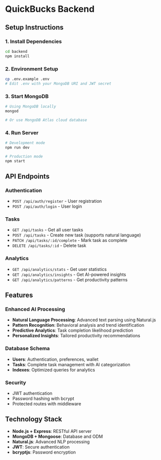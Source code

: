 # QuickBucks Backend

## Setup Instructions

### 1. Install Dependencies
```bash
cd backend
npm install
```

### 2. Environment Setup
```bash
cp .env.example .env
# Edit .env with your MongoDB URI and JWT secret
```

### 3. Start MongoDB
```bash
# Using MongoDB locally
mongod

# Or use MongoDB Atlas cloud database
```

### 4. Run Server
```bash
# Development mode
npm run dev

# Production mode
npm start
```

## API Endpoints

### Authentication
- `POST /api/auth/register` - User registration
- `POST /api/auth/login` - User login

### Tasks
- `GET /api/tasks` - Get all user tasks
- `POST /api/tasks` - Create new task (supports natural language)
- `PATCH /api/tasks/:id/complete` - Mark task as complete
- `DELETE /api/tasks/:id` - Delete task

### Analytics
- `GET /api/analytics/stats` - Get user statistics
- `GET /api/analytics/insights` - Get AI-powered insights
- `GET /api/analytics/patterns` - Get productivity patterns

## Features

### Enhanced AI Processing
- **Natural Language Processing**: Advanced text parsing using Natural.js
- **Pattern Recognition**: Behavioral analysis and trend identification
- **Predictive Analytics**: Task completion likelihood prediction
- **Personalized Insights**: Tailored productivity recommendations

### Database Schema
- **Users**: Authentication, preferences, wallet
- **Tasks**: Complete task management with AI categorization
- **Indexes**: Optimized queries for analytics

### Security
- JWT authentication
- Password hashing with bcrypt
- Protected routes with middleware

## Technology Stack
- **Node.js + Express**: RESTful API server
- **MongoDB + Mongoose**: Database and ODM
- **Natural.js**: Advanced NLP processing
- **JWT**: Secure authentication
- **bcryptjs**: Password encryption